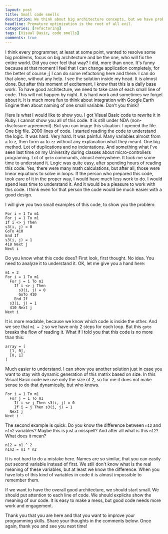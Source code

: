 ```yaml
---
layout: post
title: Small code smells
description: We think about big architecture concepts, but we have problems with small code smells.
headline: Premature optimization is the root of all evil.
categories: [refactoring]
tags: [Visual Basic, code smells]
comments: true
---
```


I think every programmer, at least at some point, wanted to resolve some big problems, focus on big architecture and be the one, who will fix the entire world. Did you ever feel that way? I did, more than once. It's funny because at that moment I feel that I can change application completely, for the better of course ;] I can do some refactoring here and there. I can do that alone, without any help. I see the solution inside my head. It is almost done. But after this moment of excitement, I know that this is a daily base work. To have good architecture, we need to take care of each small line of code. This will not happen by night. It is hard work and sometimes we forget about it. It is much more fun to think about integration with Google Earth Engine then about naming of one small variable. Don't you think?

Here is what I would like to show you. I got Visual Basic code to rewrite it in Ruby. I cannot show you all of this code. It is still under NDA (non-disclosure agreement). But you can image this situation. I opened the file. One big file. 2000 lines of code. I started reading the code to understand the logic. It was hard. Very hard. It was painful. Many variables almost from `a` to `z`, then form `aa` to `zz` without any explanation what they meant. One big method. Lot of duplications and no indentations. And something what I've seen last time on my University during classes about micro-controllers programing. Lot of `goto` commands, almost everywhere. It took me some time to understand it. Logic was quite easy, after spending hours of reading this code. Yes, there were many math calculations, but after all, those were linear equations to solve in loops. If the person who prepared this code, took care of it in the proper way, I would have much less work to do. I would spend less time to understand it. And it would be a pleasure to work with this code. I think even for that person the code would be much easier with a good design.

I will give you two small examples of this code, to show you the problem:

```basic
For i = 1 To m1
For j = 1 To m1
If i <> j Then
s3(i, j) = 0
GoTo 410
End If
s3(i, j) = 1
410 Next j
Next i
```

Do you know what this code does? First look, first thought. No idea. You need to analyze it to understand it. OK, let me give you a hand here:

```basic
m1 = 2
For i = 1 To m1
  For j = 1 To m1
    If i <> j Then
      s3(i, j) = 0
      GoTo 410
    End If
  s3(i, j) = 1
  410 Next j
Next i
```

It is more readable, because we know which code is inside the other. And we see that `m1 = 2` so we have only 2 steps for each loop. But this `goto` breaks the flow of reading it. What if I told you that this code is no more than this:

```basic
array = [
  [1, 0],
  [0, 1]
]
```

Much easier to understand. I can show you another solution just in case you want to stay with dynamic generation of this matrix based on size. In this Visual Basic code we use only the size of 2, so for me it does not make sense to do that dynamically, but who knows.

```basic
For i = 1 To m1
  For j = 1 To m1
    If i <> j Then s3(i, j) = 0
    If i = j Then s3(i, j) = 1
  Next j
Next i
```

The second example is quick. Do you know the difference between `n12` and `n1n2` variables? Maybe this is just a misspell? And after all what is this `n12`? What does it mean?

```basic
n12 = n1 ^ 2
n1n2 = n1 * n2
```

It is not hard to do a mistake here. Names are so similar, that you can easily put second variable instead of first. We still don't know what is the real meaning of these variables, but at least we know the difference. When you have lots of this kind of variables in code it is almost impossible to remember them.

If we want to have the overall good architecture, we should start small. We should put attention to each line of code. We should explicite show the meaning of our code. It is easy to make a mess, but good code needs more work and engagement.

Thank you that you are here and that you want to improve your programming skills. Share your thoughts in the comments below. Once again, thank you and see you next time!

